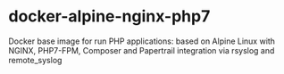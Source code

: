 # docker-alpine-nginx-php7
Docker base image for run PHP applications: based on Alpine Linux with NGINX, PHP7-FPM, Composer and Papertrail integration via rsyslog and remote_syslog
